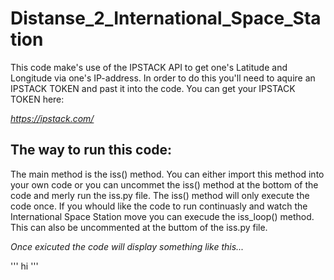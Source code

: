 # Distanse_2_International_Space_Station

This code make's use of the IPSTACK API to get one's Latitude and Longitude via one's IP-address. In order to do this you'll need to aquire an IPSTACK TOKEN and past it into the code. You can get your IPSTACK TOKEN here:

*https://ipstack.com/*

## The way to run this code:

The main method is the iss() method. You can either import this method into your own code or you can uncommet the iss() method at the bottom of the code and merly run the iss.py file. The iss() method will only execute the code once. If you whould like the code to run continuasly and watch the International Space Station move you can execude the iss_loop() method. This can also be uncommented at the buttom of the iss.py file.

*Once exicuted the code will display something like this...*

'''
hi
'''




